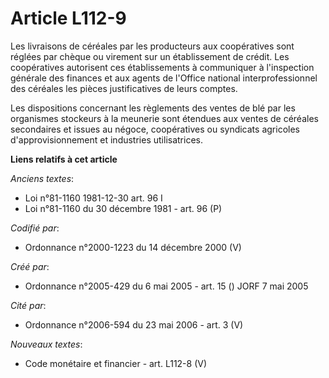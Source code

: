 # Article L112-9

Les livraisons de céréales par les producteurs aux coopératives sont réglées par chèque ou virement sur un établissement de
crédit. Les coopératives autorisent ces établissements à communiquer à l'inspection générale des finances et aux agents de
l'Office national interprofessionnel des céréales les pièces justificatives de leurs comptes.

Les dispositions concernant les règlements des ventes de blé par les organismes stockeurs à la meunerie sont étendues aux
ventes de céréales secondaires et issues au négoce, coopératives ou syndicats agricoles d'approvisionnement et industries
utilisatrices.

**Liens relatifs à cet article**

_Anciens textes_:

  - Loi n°81-1160 1981-12-30 art. 96 I
  - Loi n°81-1160 du 30 décembre 1981 - art. 96 (P)

_Codifié par_:

  - Ordonnance n°2000-1223 du 14 décembre 2000 (V)

_Créé par_:

  - Ordonnance n°2005-429 du 6 mai 2005 - art. 15 () JORF 7 mai 2005

_Cité par_:

  - Ordonnance n°2006-594 du 23 mai 2006 - art. 3 (V)

_Nouveaux textes_:

  - Code monétaire et financier - art. L112-8 (V)
